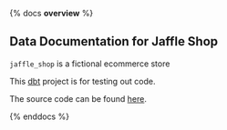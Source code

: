 {% docs __overview__ %}

## Data Documentation for Jaffle Shop

`jaffle_shop` is a fictional ecommerce store

This [dbt](https://www.getdbt.com/) project is for testing out code.

The source code can be found [here](https://github.com/clrcrl/jaffle_shop).

{% enddocs %}

